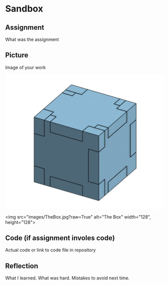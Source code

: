 # Sandbox

## Assignment

What was the assignment

## Picture

Image of your work

![The Box](images/TheBox.jpg)

<img src="images/TheBox.jpg?raw=True" alt="The Box" width="128", height="128">

## Code (if assignment involes code)

Actual code or link to code file in repository

## Reflection

What I learned. What was hard.  Mistakes to avoid next time.
